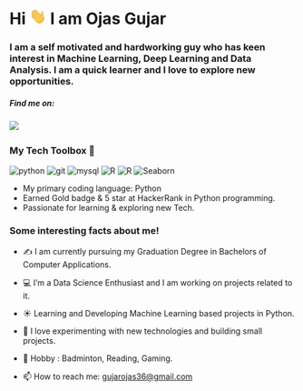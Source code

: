 # Hi <img src="https://raw.githubusercontent.com/ABSphreak/ABSphreak/master/gifs/Hi.gif" width="30px"> I am Ojas Gujar
### I am a self motivated and hardworking guy who has keen interest in Machine Learning, Deep Learning and Data Analysis. I am a quick learner and I love to explore new opportunities.  

   <H5>
 Find me on:  </H5>  


[<img height="30" src="https://img.shields.io/badge/linkedin-blue.svg?&style=for-the-badge&logo=linkedin&logoColor=white" />][LinkedIn] 


### My Tech Toolbox 🧰
<p align="left">
<img src="https://cdn3.iconfinder.com/data/icons/logos-and-brands-adobe/512/267_Python-512.png" alt="python" width="40" height="40"/> 
<img src="https://www.vectorlogo.zone/logos/git-scm/git-scm-icon.svg" alt="git" width="40" height="40"/> 
<img src="https://www.logo.wine/a/logo/MySQL/MySQL-Logo.wine.svg" alt="mysql" width="40" height="40"/>
<img src="https://www.r-project.org/logo/Rlogo.svg" alt="R" width=40" height="40"/>
<img src="https://analyticstraininghub.com/wp-content/uploads/2020/10/icon-tableau-400x400.png" alt="R" width="40" height="40"/>
<img src="https://user-images.githubusercontent.com/315810/92255284-156f1180-eea0-11ea-9d2d-be8262670e8c.png" alt="Seaborn" width="60" height="40"/>


* My primary coding language: Python
* Earned Gold badge & 5 star at HackerRank in Python programming.
* Passionate for learning & exploring new Tech.

[linkedin]: https://www.linkedin.com/in/ojasg1/

                                                                                                                                                  
### Some interesting facts about me!
  
- ✍️ I am currently pursuing my Graduation Degree in Bachelors of Computer Applications.
  
- 💻 I’m a Data Science Enthusiast and I am working on projects related to it.

- ☀️ Learning and Developing Machine Learning based projects in Python.

- 👯 I love experimenting with new technologies and building small projects.

- 🔭 Hobby : Badminton, Reading, Gaming.

- 📫 How to reach me: gujarojas36@gmail.com
                                                                                                                                                  
<!-- - 🌱 I’m currently learning Deep learning algorithms like RNN, CNN. -->


<!-- - 💞️ I’m looking to collaborate on a Machine learning project -->
<!-- - 📫 How to reach me ... -->

<!---
ojasg1/ojasg1 is a ✨ special ✨ repository because its `README.md` (this file) appears on your GitHub profile.
You can click the Preview link to take a look at your changes.
--->
